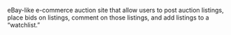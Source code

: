 eBay-like e-commerce auction site that allow users to post auction listings, place bids on listings,
comment on those listings, and add listings to a “watchlist.”
